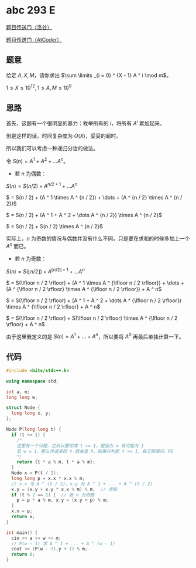 # abc 293 E

[题目传送门（洛谷）](https://www.luogu.com.cn/problem/AT_abc293_e)

[题目传送门（AtCoder）](https://atcoder.jp/contests/abc293/tasks/abc293_e)

## 题意

给定 $A, X, M$，请你求出 $\sum \limits _{i = 0} ^ {X - 1} A ^ i \mod m$。

$1 \le X \le 10 ^ {12}, 1 \le A, M \le 10 ^ 9$

## 思路

首先，这题有一个很明显的暴力：枚举所有的 $i$，将所有 $A ^ i$ 累加起来。

但是这样的话，时间复杂度为 $O(X)$，妥妥的超时。

所以我们可以考虑一种递归分治的做法。

令 $S(n) = A ^ 1 + A ^ 2 + \dots A ^ n$。

- 若 $n$ 为偶数：

$S(n) = S(n / 2) + A ^ {n / 2 + 1} + \dots A ^ n$

$ = S(n / 2) + (A ^ 1 \times A ^ {n / 2}) + \dots + (A ^ {n / 2} \times A ^ {n / 2})$

$ = S(n / 2) + (A ^ 1 + A ^ 2 + \dots A ^ {n / 2}) \times A ^ {n / 2}$

$ = S(n / 2) + S(n / 2) \times A ^ {n / 2}$

实际上，$n$ 为奇数的情况与偶数并没有什么不同，只是要在求和的时候多加上一个 $A ^ n$ 而已。

- 若 $n$ 为奇数：

$S(n) = S(\lfloor n / 2 \rfloor) + A ^ {\lfloor n / 2 \rfloor + 1} + \dots A ^ n$

$ = S(\lfloor n / 2 \rfloor) + (A ^ 1 \times A ^ {\lfloor n / 2 \rfloor}) + \dots + (A ^ {\lfloor n / 2 \rfloor} \times A ^ {\lfloor n / 2 \rfloor}) + A ^ n$

$ = S(\lfloor n / 2 \rfloor) + (A ^ 1 + A ^ 2 + \dots A ^ {\lfloor n / 2 \rfloor}) \times A ^ {\lfloor n / 2 \rfloor} + A ^ n$

$ = S(\lfloor n / 2 \rfloor) + S(\lfloor n / 2 \rfloor) \times A ^ {\lfloor n / 2 \rfloor} + A ^ n$

由于这里我定义的是 $S(n) = A ^ 1 + \dots + A ^ n$，所以要将 $A ^ 0$ 再最后单独计算一下。

## 代码

```cpp
#include <bits/stdc++.h>

using namespace std;

int a, m;
long long w;

struct Node {
  long long x, y; 
};

Node P(long long t) {
  if (t <= 1) {
    /*
    这里有一个问题，之所以要写成 t <= 1，是因为 w 有可能为 1
    若 w = 1，那么传进来的 t 就会是 0，如果只判断 t == 1，会无限递归，RE
    */
    return {t * a % m, t * a % m};
  }
  Node x = P(t / 2);
  long long p = x.x * x.x % m;
  // x.x 为 A ^ (t / 2)，x.y 为 A ^ 1 + ... + A ^ (t / 2)
  x.y = (x.y + x.y * x.x % m) % m;  // 求和
  if (t % 2 == 1) {  // 若 n 为奇数 
    p = p * a % m, x.y = (x.y + p) % m;
  }
  x.x = p;
  return x;
}

int main() {
  cin >> a >> w >> m;
  // P(w - 1) 求 A ^ 1 + ... + A ^ (w - 1)
  cout << (P(w - 1).y + 1) % m;
  return 0;
}
```